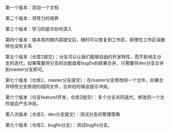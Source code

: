 第一个版本：添加一个文档

第二个版本：领导力的培养

第三个版本：学习的层次如何深入

第四个版本：版本库的额内容提交后，随时可以恢复到工作区，即使在工作区误删除也没有关系

第五个版本（仓库2提交）：分支可以让我们能够自由的开发特性，而不影响主分支的迭代，如果需要将分支的功能或者bugfix的结果合并，只需要将dev分支合并到master分支即可。

第七个版本（仓库2，master分支提交）：在master分支修改同一个文件，如果合并特性分支修改的相同文件，合并的时候会提示冲突。

第六个版本（分支feature1开发，仓库2提交）：多个分支共同迭代，修改同一个文件就会产生冲突。

第八次版本（仓库2，dev分支提交）：测试分支的管理策略

第九个版本（仓库2，bugfix分支）：测试bugfix分支。
